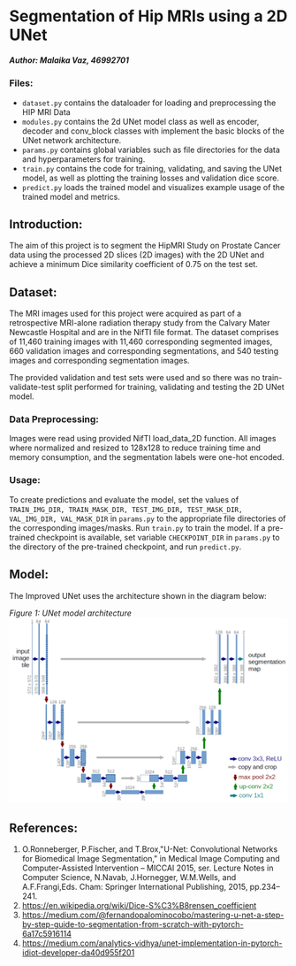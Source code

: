 # Segmentation of Hip MRIs using a 2D UNet
##### Author: Malaika Vaz, 46992701

### Files:
* `dataset.py` contains the dataloader for loading and preprocessing the HIP MRI Data
* `modules.py` contains the 2d UNet model class as well as encoder, decoder and conv_block classes with implement the basic blocks of the UNet network architecture.
* `params.py` contains global variables such as file directories for the data and hyperparameters for training.
* `train.py` contains the code for training, validating, and saving the UNet model, as well as plotting the training losses and validation dice score.
* `predict.py` loads the trained model and visualizes example usage of the trained model and metrics.

## Introduction:
The aim of this project is to segment the HipMRI Study on Prostate Cancer data using the processed 2D slices (2D images) with the 2D UNet and achieve a minimum Dice similarity coefficient of 0.75 on the test set.

## Dataset:
The MRI images used for this project were acquired as part of a retrospective MRI-alone radiation therapy study from the Calvary Mater Newcastle Hospital and are in the NifTI file format. The dataset comprises of 11,460 training images with 11,460 corresponding segmented images, 660 validation images and corresponding segmentations, and 540 testing images and corresponding segmentation images.

The provided validation and test sets were used and so there was no train-validate-test split performed for training, validating and testing the 2D UNet model.

### Data Preprocessing:
Images were read using provided NifTI load_data_2D function. All images where normalized and resized to 128x128 to reduce training time and memory consumption, and the segmentation labels were one-hot encoded.

### Usage:
To create predictions and evaluate the model, set the values of `TRAIN_IMG_DIR, TRAIN_MASK_DIR, TEST_IMG_DIR, TEST_MASK_DIR, VAL_IMG_DIR, VAL_MASK_DIR` in `params.py` to the appropriate file directories of the corresponding images/masks. Run `train.py` to train the model. If a pre-trained checkpoint is available, set variable `CHECKPOINT_DIR` in `params.py` to the directory of the pre-trained checkpoint, and run `predict.py`.

## Model:
The Improved UNet uses the architecture shown in the diagram below:

*Figure 1: UNet model architecture*
![UNet network architecture](readme-images/u-net-architecture.png)



## References:
1. O.Ronneberger, P.Fischer, and T.Brox,"U-Net: Convolutional Networks for Biomedical Image Segmentation," in Medical Image Computing and Computer-Assisted Intervention – MICCAI 2015, ser. Lecture Notes in Computer Science, N.Navab, J.Hornegger, W.M.Wells, and A.F.Frangi,Eds. Cham: Springer International Publishing, 2015, pp.234–241.
2. https://en.wikipedia.org/wiki/Dice-S%C3%B8rensen_coefficient
3. https://medium.com/@fernandopalominocobo/mastering-u-net-a-step-by-step-guide-to-segmentation-from-scratch-with-pytorch-6a17c5916114 
4. https://medium.com/analytics-vidhya/unet-implementation-in-pytorch-idiot-developer-da40d955f201